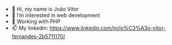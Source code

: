 - 👋 Hi, my name is João Vitor
- 👀 I’m interested in web development
- 🌱 Working with PHP
- 📫 My linkedin: https://www.linkedin.com/in/jo%C3%A3o-vitor-fernandes-2b5711170/

<!---
DiverIntoDev/DiverIntoDev is a ✨ special ✨ repository because its `README.md` (this file) appears on your GitHub profile.
You can click the Preview link to take a look at your changes.
--->
